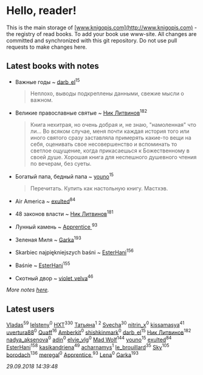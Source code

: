 # Hello, reader!
This is the main storage of [www.knigopis.com](http://www.knigopis.com) - the registry of read books.
To add your book use www-site. All changes are committed and synchronized with this git repository.
Do not use pull requests to make changes here.


## Latest books with notes
* Важные годы ~ [darb_el](users/184/184135339-vkontakte)<sup>15</sup>
    > Неплохо, выводы подкреплены данными, свежие мысли о важном.

* Великие православные святые ~ [Ник Литвинов](users/241/241974816-vkontakte)<sup>182</sup>
    > Книга нехитрая, но очень добрая и, не знаю, "намоленная" что ли... Во всяком случае, меня почти каждая история того или иного святого сразу заставляла примерять какие-то вещи на себя, оценивать свое несовершенство и вспоминать то светлое ощущение, когда прикасаешься к Божественному в своей душе. Хорошая книга для неспешного душевного чтения по вечерам, без суеты.

* Богатый папа, бедный папа ~ [youno](users/302/302928912-vkontakte)<sup>15</sup>
    > Перечитать. Купить как настольную книгу. Мастхэв.

* Air America ~ [exulted](users/100/100599204551896265722-google)<sup>84</sup>

* 48 законов власти ~ [Ник Литвинов](users/241/241974816-vkontakte)<sup>181</sup>

* Лунный камень ~ [Apprentice ](users/528/52821952-vkontakte)<sup>93</sup>

* Зеленая Миля ~ [Garka](users/115/115753719718250012620-google)<sup>193</sup>

* Skarbiec najpiękniejszych baśni ~ [EsterHani](users/305/30558181-vkontakte)<sup>156</sup>

* Baśnie ~ [EsterHani](users/305/30558181-vkontakte)<sup>155</sup>

* Скотный двор ~ [violet_velva](users/116/116961712580551399099-google)<sup>46</sup>


_More notes [here](latest_books_with_notes.md)._


## Latest users
[Vladas](users/107/107621344637148469804-google)<sup>59</sup> 
[lelsteny](users/163/163047065-vkontakte)<sup>0</sup> 
[HXT](users/100/100002563462782-facebook)<sup>330</sup> 
[Татьяна](users/114/114821747301663688800-google)<sup>1</sup> 
[](users/140/140020294-vkontakte)<sup>2</sup> 
[Svecha](users/118/118041836581529110049-google)<sup>30</sup> 
[nitrin_x](users/122/122404030-vkontakte)<sup>0</sup> 
[kissamasya](users/684/68439978-vkontakte)<sup>41</sup> 
[uvertura88](users/514/5146266-vkontakte)<sup>0</sup> 
[Quaff](users/122/12267158-vkontakte)<sup>16</sup> 
[Amberkit](users/226/2262103690484511-facebook)<sup>0</sup> 
[shishkinmark](users/270/2709231-vkontakte)<sup>0</sup> 
[darb_el](users/184/184135339-vkontakte)<sup>15</sup> 
[Ник Литвинов](users/241/241974816-vkontakte)<sup>182</sup> 
[nadya_aksenova](users/295/295951913-vkontakte)<sup>0</sup> 
[adin](users/348/348471867-vkontakte)<sup>0</sup> 
[elvie_vlg](users/483/48331025-vkontakte)<sup>0</sup> 
[Mad Wolf](users/947/94738840-vkontakte)<sup>144</sup> 
[youno](users/302/302928912-vkontakte)<sup>15</sup> 
[exulted](users/100/100599204551896265722-google)<sup>84</sup> 
[EsterHani](users/305/30558181-vkontakte)<sup>158</sup> 
[kasikandriena](users/152/152488954-vkontakte)<sup>49</sup> 
[acharnamys](users/102/102502018294958404491-google)<sup>1</sup> 
[le_brouillard](users/133/13330781-vkontakte)<sup>35</sup> 
[Sky](users/118/118049897850017649660-google)<sup>105</sup> 
[borodach](users/157/15706320-vkontakte)<sup>136</sup> 
[meregal](users/227/227369437-yandex)<sup>0</sup> 
[Apprentice ](users/528/52821952-vkontakte)<sup>93</sup> 
[Lena](users/433/433159683731186-facebook)<sup>0</sup> 
[Garka](users/115/115753719718250012620-google)<sup>193</sup> 


_29.09.2018 14:39:48_
